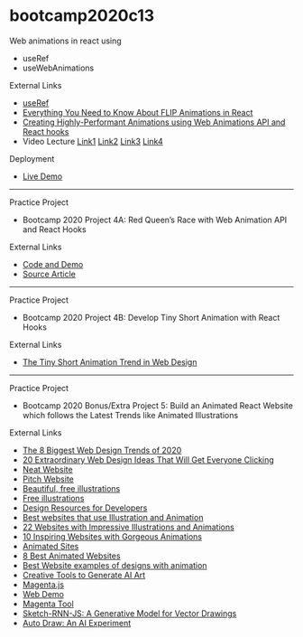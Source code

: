 # bootcamp2020c13

Web animations in react using
* useRef
* useWebAnimations

External Links
* [useRef](http://wellpaidgeek.com/2020/02/11/reacts-useref-hook-explained/)
* [Everything You Need to Know About FLIP Animations in React](https://css-tricks.com/everything-you-need-to-know-about-flip-animations-in-react/)
* [Creating Highly-Performant Animations using Web Animations API and React hooks](https://hackernoon.com/creating-highly-performant-animations-using-web-animations-api-and-react-hooks-k92d3utf?source=rss)
* Video Lecture [Link1](https://www.youtube.com/watch?v=Vi7yRwlE4bg&ab_channel=PanacloudServerlessSaaSTraining) [Link2](https://www.facebook.com/zeeshanhanif/videos/10223864192297593/) [Link3](https://www.youtube.com/watch?v=BQRBFoYhWgE&ab_channel=PanacloudServerlessSaaSTraininginUrdu) [Link4](https://www.facebook.com/zeeshanhanif/videos/10223876685849924/)

Deployment
* [Live Demo](http://hassanalikhan-bc2020c13.surge.sh/)

* * * 

Practice Project
* Bootcamp 2020 Project 4A: Red Queen’s Race with Web Animation API and React Hooks

External Links
* [Code and Demo](https://codepen.io/rachelnabors/pen/PNGGaV)
* [Source Article](https://developer.mozilla.org/en-US/docs/Web/API/Web_Animations_API/Using_the_Web_Animations_API)

* * * 

Practice Project
* Bootcamp 2020 Project 4B: Develop Tiny Short Animation with React Hooks

External Links
* [The Tiny Short Animation Trend in Web Design](https://speckyboy.com/short-animation-web-design/)

* * * 

Practice Project
* Bootcamp 2020 Bonus/Extra Project 5: Build an Animated React Website which follows the Latest Trends like Animated Illustrations

External Links
* [The 8 Biggest Web Design Trends of 2020](https://www.crowdspring.com/blog/web-design-trends-2020/)
* [20 Extraordinary Web Design Ideas That Will Get Everyone Clicking](https://www.jeffbullas.com/web-design-ideas/)
* [Neat Website](https://thisisneat.com.au/)
* [Pitch Website](https://pitch.com/)
* [Beautiful, free illustrations](https://www.drawkit.io/)
* [Free illustrations](https://freellustrations.com/)
* [Design Resources for Developers](https://github.com/bradtraversy/design-resources-for-developers)
* [Best websites that use Illustration and Animation](https://madebyshape.co.uk/web-design-blog/best-websites-that-use-illustration-and-animation/)
* [22 Websites with Impressive Illustrations and Animations](https://www.thebestdesigns.com/collections/websites-with-bold-colorful-illustrations-and-animations)
* [10 Inspiring Websites with Gorgeous Animations](https://1stwebdesigner.com/10-inspiring-websites-with-gorgeous-animations/)
* [Animated Sites](https://www.cssdesignawards.com/website-gallery?feature=animated)
* [8 Best Animated Websites](https://www.mockplus.com/blog/post/best-animated-websites)
* [Best Website examples of designs with animation](https://www.awwwards.com/websites/animation/)
* [Creative Tools to Generate AI Art](https://aiartists.org/ai-generated-art-tools)
* [Magenta.js](https://magenta.tensorflow.org/get-started/#magenta-js)
* [Web Demo](https://magenta.tensorflow.org/assets/sketch_rnn_demo/index.html)
* [Magenta Tool](https://style-transfer.glitch.me/)
* [Sketch-RNN-JS: A Generative Model for Vector Drawings](https://github.com/magenta/magenta-demos/blob/master/sketch-rnn-js/README.md)
* [Auto Draw: An AI Experiment](https://www.autodraw.com/)
